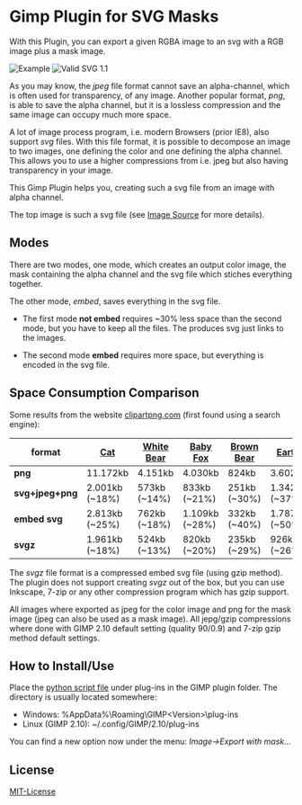 # Gimp Plugin for SVG Masks

With this Plugin, you can export a given RGBA image to an svg with a RGB image plus a mask image.

![Example](https://cdn.rawgit.com/TinyTinni/gimp_svg_mask/master/images/example_banner.svg)
![Valid SVG 1.1](http://www.w3.org/Icons/valid-svg11)

As you may know, the _jpeg_ file format cannot save an alpha-channel, which is often used for transparency, of any image.
Another popular format, _png_, is able to save the alpha channel, but it is
a lossless compression and the same image can occupy much more space.

A lot of image process program, i.e. modern Browsers (prior IE8), also support _svg_ files.
With this file format, it is possible to decompose an image to two images, one defining the color and one defining the alpha channel.
This allows you to use a higher compressions from i.e. jpeg but also having transparency in your image.

This Gimp Plugin helps you, creating such a svg file from an image with alpha channel.

The top image is such a svg file (see [Image Source](./images/example_banner.svg) for more details).

## Modes

There are two modes, one mode, which creates an output color image, the mask containing
the alpha channel and the svg file which stiches everything together.

The other mode, _embed_, saves everything in the svg file.

- The first mode **not embed** requires ~30% less space than the second mode, but you have to keep all the files. The produces svg just links to the images.

- The second mode **embed** requires more space, but everything is encoded in the svg file.

## Space Consumption Comparison

Some results from the website [clipartpng.com](https://clipartpng.com/) (first found using a search engine):

format      | [Cat](https://clipartpng.com/?2690,cat-png-clip-art) | [White Bear](https://clipartpng.com/?1044,angry-white-bear-png-clipart)|[Baby Fox](https://clipartpng.com/?2277,baby-fox-png-clip-art)|[Brown Bear](https://clipartpng.com/?2279,bear-brown-png-clip-art)|[Earth](https://clipartpng.com/?2279,bear-brown-png-clip-art)|[Trash Bin](https://clipartpng.com/?2129,garbage-trash-bin-with-recycle-symbol-png-clip-art)|
|---|---|---|---|---|---|---|
**png**         | 11.172kb      | 4.151kb       | 4.030kb       | 824kb         | 3.602kb       | 2.152kb       |
**svg+jpeg+png**| 2.001kb (~18%) | 573kb (~14%) | 833kb (~21%)   | 251kb (~30%)  | 1.342kb (~37%)| 1.428kb (~66%) |
**embed svg**   | 2.813kb (~25%) | 762kb (~18%) | 1.109kb (~28%) | 332kb (~40%)  | 1.787kb (~50%)| 1.903kb (~88%) |
**svgz**        | 1.961kb (~18%)  | 524kb (~13%) |  820kb (~20%)| 235kb (~29%)| 926kb (~26%) | 864kb (~40%) |

The _svgz_ file format is a compressed embed svg file (using gzip method).
The plugin does not support creating _svgz_ out of the box, but you can use Inkscape, 7-zip or any other compression program which has gzip support.

All images where exported as jpeg for the color image and png for the mask image (jpeg can also be used as a mask image).
All jepg/gzip compressions where done with GIMP 2.10 default setting (quality 90/0.9) and 7-zip gzip method default settings.

## How to Install/Use

Place the [python script file](./plug-ins/masked_svg.py) under plug-ins in the GIMP plugin folder.
The directory is usually located somewhere:
- Windows: %AppData%\Roaming\GIMP\<Version>\plug-ins
- Linux (GIMP 2.10): ~/.config/GIMP/2.10/plug-ins

You can find a new option now under the menu: _Image->Export with mask..._

## License

[MIT-License](./LICENSE)
